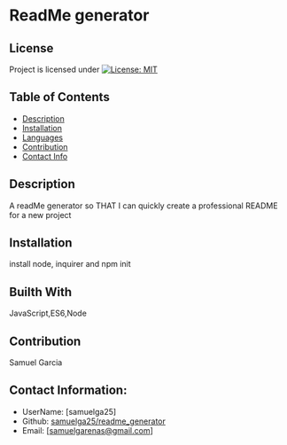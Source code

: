 # ReadMe generator

  ## License
  Project is licensed under 
  [![License: MIT](https://img.shields.io/badge/License-MIT-yellow.svg)](https://opensource.org/licenses/MIT)

  ## Table of Contents
  - [Description](#description)
  - [Installation](#installation)
  - [Languages](#languages)
  - [Contribution](#contribution)
  - [Contact Info](#contact-info)

  ## Description
  A readMe generator so THAT I can quickly create a professional README for a new project
  ## Installation
  install node, inquirer and npm init
  ## Builth With
  JavaScript,ES6,Node
  ## Contribution 
  Samuel Garcia

  ## Contact Information:
  - UserName: [samuelga25]
  - Github: [samuelga25/readme_generator](https://github.com/samuelga25/readme_generator)
  - Email: [samuelgarenas@gmail.com]


